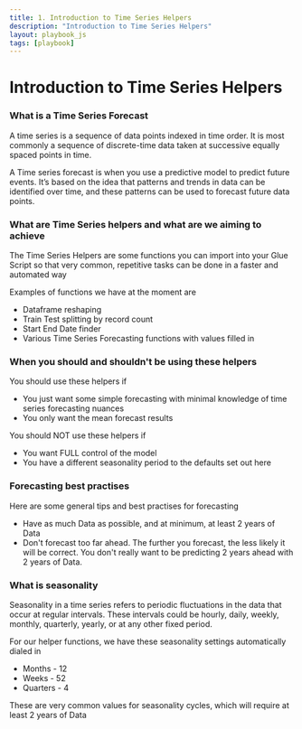```yaml
---
title: 1. Introduction to Time Series Helpers
description: "Introduction to Time Series Helpers"
layout: playbook_js
tags: [playbook]
---
```


# Introduction to Time Series Helpers

### What is a Time Series Forecast

A time series is a sequence of data points indexed in time order. It is most commonly a sequence of discrete-time data taken at successive equally spaced points in time.

A Time series forecast is when you use a predictive model to predict future events. It’s based on the idea that patterns and trends in data can be identified over time, and these patterns can be used to forecast future data points.

### What are Time Series helpers and what are we aiming to achieve

The Time Series Helpers are some functions you can import into your Glue Script so that very common, repetitive tasks can be done in a faster and automated way

Examples of functions we have at the moment are

- Dataframe reshaping
- Train Test splitting by record count
- Start End Date finder
- Various Time Series Forecasting functions with values filled in

### When you should and shouldn't be using these helpers

You should use these helpers if

- You just want some simple forecasting with minimal knowledge of time series forecasting nuances
- You only want the mean forecast results

You should NOT use these helpers if
- You want FULL control of the model
- You have a different seasonality period to the defaults set out here

### Forecasting best practises

Here are some general tips and best practises for forecasting

- Have as much Data as possible, and at minimum, at least 2 years of Data
- Don't forecast too far ahead. The further you forecast, the less likely it will be correct. You don't really want to be predicting 2 years ahead with 2 years of Data.

### What is seasonality

Seasonality in a time series refers to periodic fluctuations in the data that occur at regular intervals. These intervals could be hourly, daily, weekly, monthly, quarterly, yearly, or at any other fixed period.

For our helper functions, we have these seasonality settings automatically dialed in

- Months - 12
- Weeks - 52
- Quarters - 4

These are very common values for seasonality cycles, which will require at least 2 years of Data